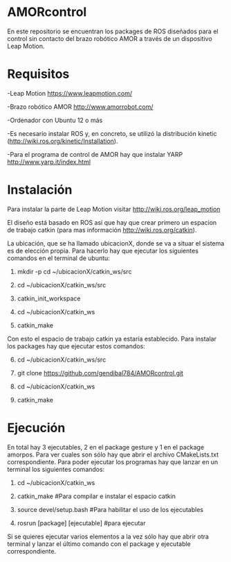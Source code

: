 # AMORcontrol

En este repositorio se encuentran los packages de ROS diseñados para el control sin contacto del brazo robótico AMOR a través de un dispositivo Leap Motion. 
# Requisitos

-Leap Motion https://www.leapmotion.com/

-Brazo robótico AMOR http://www.amorrobot.com/

-Ordenador con Ubuntu 12 o más

-Es necesario instalar ROS y, en concreto, se utilizó la distribución kinetic (http://wiki.ros.org/kinetic/Installation).

-Para el programa de control de AMOR hay que instalar YARP http://www.yarp.it/index.html

# Instalación

Para instalar la parte de Leap Motion visitar http://wiki.ros.org/leap_motion

El diseño está basado en ROS así que hay que crear primero un espacion de trabajo catkin (para mas información http://wiki.ros.org/catkin). 

La ubicación, que se ha llamado ubicacionX, donde se va a situar el sistema es de elección propia. Para hacerlo hay que ejecutar los siguientes comandos en el terminal de ubuntu:

1. mkdir -p cd ~/ubicacionX/catkin_ws/src

2. cd ~/ubicacionX/catkin_ws/src

3. catkin_init_workspace

4. cd ~/ubicacionX/catkin_ws

5. catkin_make

Con esto el espacio de trabajo catkin ya estaría establecido. Para instalar los packages hay que ejecutar estos comandos:

6. cd ~/ubicacionX/catkin_ws/src

7. git clone https://github.com/gendibal784/AMORcontrol.git

8. cd ~/ubicacionX/catkin_ws

9. catkin_make

# Ejecución

En total hay 3 ejecutables, 2 en el package gesture y 1 en el package amorpos. Para ver cuales son sólo hay que abrir el archivo CMakeLists.txt correspondiente. Para poder ejecutar los programas hay que lanzar en un terminal los siguientes comandos:

1. cd ~/ubicacionX/catkin_ws

2. catkin_make #Para compilar e instalar el espacio catkin

3. source devel/setup.bash        #Para habilitar el uso de los ejecutables

4. rosrun [package] [ejecutable] #para ejecutar

Si se quieres ejecutar varios elementos a la vez sólo hay que abrir otra terminal y lanzar el último comando con el package y ejecutable correspondiente.
